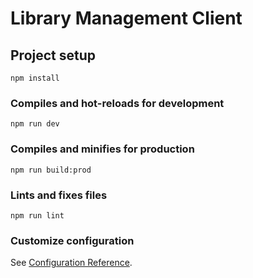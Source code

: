 # Library Management Client

## Project setup
```
npm install
```

### Compiles and hot-reloads for development
```
npm run dev
```

### Compiles and minifies for production
```
npm run build:prod
```

### Lints and fixes files
```
npm run lint
```

### Customize configuration
See [Configuration Reference](https://cli.vuejs.org/config/).